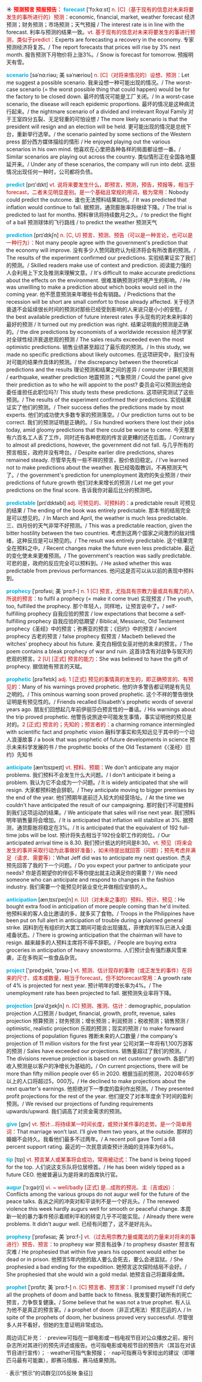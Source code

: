 ☀ <font color="red">**预测预言 预报预告：**</font>
<font color="sky blue">**forecast**</font> ['fɔ:kɑːst] 
<font color="#c00000">n. [C]（基于现有的信息对未来将要发生的事所进行的）预测：</font>economic, financial, market, weather forecast 经济预测；财务预测；市场预测；天气预报 / The interest rate is in line with the forecast. 利率与预测的结果一致。<font color="#c00000">vt. 基于现有的信息对未来将要发生的事进行预测，类似于predict：</font>Experts are forecasting a recovery in the economy. 专家预测经济将复苏。/ The report forecasts that prices will rise by 3% next month. 报告预测下月物价将上涨3%。/ Snow is forecast for tomorrow. 预报明天有雪。
           
<font color="sky blue">**scenario**</font> [səˈnɑ:riəʊ; 美 səˈnærioʊ]
<font color="#c00000">n. [C]（对将来情况的）设想、预测：</font>Let me suggest a possible scenario. 我来设想一种可能出现的情况。/ The worst-case scenario (= the worst possible thing that could happen) would be for the factory to be closed down. 最坏的情况可能是工厂关闭。/ In a worst-case scenario, the disease will reach epidemic proportions. 最坏的情况是这种病流行起来。/ the nightmare scenario of a divided and irrelevant Royal Family 对于王室四分五裂、无足轻重的可怕设想 / The more likely scenario is that the president will resign and an election will be held. 更可能出现的情况是总统下台，重新举行选举。/ the scenario painted by some sections of the Western press 部分西方媒体描绘的情形 / He enjoyed playing out the various scenarios in his own mind. 他喜欢在心里把各种各样的局面都设想一番。/ Similar scenarios are playing out across the country. 类似情形正在全国各地蔓延开来。/ Under any of these scenarios, the company will run into debt. 这些情况出现任何一种时，公司都将负债。

<font color="sky blue">**predict**</font> [prɪ'dɪkt] 
<font color="#c00000">vt. 说将来要发生什么，即预言，预测，预告，预报等，相当于forecast，二者未见明显差别。是一个基础且常规的用词，极为常用：</font>Nobody could predict the outcome. 谁也无法预料结果如何。/ It was predicted that inflation would continue to fall. 据预测，通货膨胀率将继续下降。/ The trial is predicted to last for months. 预料审讯将持续数月之久。/ to predict the flight of a ball 预测球体的飞行路线 / to predict the weather 预测天气
           
<font color="sky blue">**prediction**</font> [prɪˈdɪkʃn]
<font color="#c00000">n. [C, U] 预言、预测、预告（可以是一种言论，也可以是一种行为）：</font>Not many people agree with the government's prediction that the economy will improve. 没有多少人赞同政府认为经济将会有所改善的预测。/ The results of the experiment confirmed our predictions. 实验结果证实了我们的预测。/ Skilled readers make use of context and prediction. 阅读能力强的人会利用上下文及推测来理解文意。/ It's difficult to make accurate predictions about the effects on the environment. 很难准确预测对环境产生的影响。/ He was unwilling to make a prediction about which books would sell in the coming year. 他不愿意预测来年哪些书会有销路。/ Predictions that the recession will be short are small comfort to those already affected. 关于经济衰退不会延续很长时间的预测对那些已经受到影响的人来说只是小小的安慰。/ the best available prediction of future interest rates 手头现有的对未来利率的最好的预测 / It turned out my prediction was right. 结果证明我的预测是正确的。/ the dire predictions by economists of a worldwide recession 经济学家对全球性经济衰退悲观的预测 / The sales results exceeded even the most optimistic predictions. 销售业绩甚至超过了最乐观的预测。/ In this study, we made no specific predictions about likely outcomes. 在这项研究中，我们没有对可能的结果作具体的预测。/ the discrepancy between the theoretical predictions and the results 理论预测和结果之间的差异 / computer 计算机预测 / earthquake, weather prediction 地震预测；气象预测 / Could the panel give their prediction as to who he will appoint to the post? 委员会可以预测出他会委任谁担任此职位吗?/ This study tests these predictions. 这项研究测试了这些预测。/ The results of the experiment confirmed their predictions. 实验结果证实了他们的预测。/ Their success defies the predictions made by most experts. 他们的成功使大多数专家的预测落空。/ Our prediction turns out to be correct. 我们的预测证明是正确的。/ Six hundred workers there lost their jobs today, amid gloomy predictions that there could be worse to come. 今天那里有六百名工人丢了工作，同时还有各种悲观的传言说更糟的还在后面。/ Contrary to almost all predictions, however, the government did not fall. 与几乎所有的预言相反，政府并没有垮台。/ Despite earlier dire predictions, shares remained steady. 尽管早先有一些不祥的预言，股价依旧稳定。/ I've learned not to make predictions about the weather. 我已经吸取教训，不再预测天气了。/ the government's prediction for unemployment 政府的失业预测 / their predictions of future growth 他们对未来增长的预测 / Let me get your predictions on the final score. 告诉我你对最后比分的预测吧。                      

<font color="sky blue">**predictable**</font> [prɪˈdɪktəbl]
<font color="#c00000">adj. 可预见的、可预料的：</font>a predictable result 可预见的结果 / The ending of the book was entirely predictable. 那本书的结局完全是可以想见的。/ In March and April, the weather is much less predictable. 三、四月份的天气非常不好预测。/ This was a predictable reaction, given the bitter hostility between the two countries. 考虑到这两个国家之间激烈的敌对情绪，这种反应是可以预见的。/ The result was entirely predictable. 这个结果完全在预料之中。/ Recent changes make the future even less predictable. 最近的变化使未来更难预测。/ The government's reaction was sadly predictable. 可悲的是，政府的反应完全可以预料到。/ He asked whether this was predictable from previous performances. 他问这是否可以从以前的表现中预料到。
           
<font color="sky blue">**prophecy**</font> [ˈprɒfəsi; 美 ˈprɑ:f-]
<font color="#c00000">n. 1 [C] 预言，尤指具有宗教力量或具有魔力的人所说的预言：</font>to fulfil a prophecy (= make it come true) 实现预言 / The youth, too, fulfilled the prophecy. 那个年轻人，同样地，让预言说中了。/ self-fulfilling prophecy 自我应验的预言 / low expectations that become a self-fulfilling prophecy 自我应验的低期望 / Biblical, Messianic, Old Testament prophecy《圣经》中的预言；弥赛亚的预言；《旧约》中的预言 / ancient prophecy 古老的预言 / false prophecy 假预言 / Macbeth believed the witches' prophecy about his future. 麦克白相信女巫对他的未来的预言。/ The poem contains a bleak prophecy of war and ruin. 这首诗含有对战争与毁灭的悲观的预言。<font color="#c00000">2 [U] [正式] 预言的能力：</font>She was believed to have the gift of prophecy. 据信她有预言的天赋。
           
<font color="sky blue">**prophetic**</font> [prəˈfetɪk]
<font color="#c00000">adj. 1 [正式] 预见的事情真的发生的，即正确预言的、有预见的：</font>Many of his warnings proved prophetic. 他的许多警告都证明是有先见之明的。/ This ominous warning soon proved prophetic. 这个不祥的警告很快证明是有预见性的。/ Friends recalled Elisabeth's prophetic words of several years ago. 朋友们回想起几年前伊丽莎白预言性的一番话。/ His warnings about the trip proved prophetic. 他警告说旅途中可能发生事情，事实证明他的预见是对的。<font color="#c00000">2 [正式] 预言的；先知的；预言者的：</font>a charming romance intermingled with scientific fact and prophetic vision 融科学事实和先知远见于其中的一个动人浪漫故事 / a book that was prophetic of future developments in science 预示未来科学发展的书 / the prophetic books of the Old Testament《〈圣经〉旧约》先知书

<font color="sky blue">**anticipate**</font> [ænˈtɪsɪpeɪt]
<font color="#c00000">vt. 预料、预期：</font>We don't anticipate any major problems. 我们预料不会发生什么大问题。/ I don't anticipate it being a problem. 我认为它不会成为一个问题。/ It is widely anticipated that she will resign. 大家都预料她会辞职。/ They anticipate moving to bigger premises by the end of the year. 他们预期年底前迁入较大的经营场址。/ At the time we couldn't have anticipated the result of our campaigning. 那时我们不可能预料到我们这项运动的结果。/ We anticipate that sales will rise next year. 我们预料明年销售量将会增加。/ It is anticipated that inflation will stabilize at 3%. 据预测，通货膨胀将稳定在3%。/ It is anticipated that the equivalent of 192 full-time jobs will be lost. 预计将失去相当于192份全职工作的岗位。/ Our anticipated arrival time is 8.30. 我们预计抵达的时间是8:30。<font color="#c00000">vt. 预见（将来会发生的事并采取行动为此事做好准备），如未待提出就回答（问题）；预先考虑并满足（请求、需要等）：</font>What Jeff did was to anticipate my next question. 杰夫预先回答了我的下一个问题。/ Do you expect your partner to anticipate your needs? 你是否期望你的伴侣不等你提出就主动满足你的需要？/ We need someone who can anticipate and respond to changes in the fashion industry. 我们需要一个能预见时装业变化并做相应安排的人。
           
<font color="sky blue">**anticipation**</font> [ænˌtɪsɪˈpeɪʃn]
<font color="#c00000">n. [U]（对未来之事的）预料、预计、预见：</font>He bought extra food in anticipation of more people coming than he'd invited. 他预料来的客人会比邀请的多，就多买了食物。/ Troops in the Philippines have been put on full alert in anticipation of trouble during a planned general strike. 因料到在有组织的大罢工期间可能会出现骚乱，菲律宾的军队已进入全面戒备状态。/ There is growing anticipation that the chairman will have to resign. 越来越多的人预料主席将不得不辞职。/ People are buying extra groceries in anticipation of heavy snowstorms. 人们预计会有强烈暴风雪来袭，正在多购买一些食品杂货。

<font color="sky blue">**project**</font> ['prɒdʒekt, 'prəʊ-] 
<font color="#c00000">vt. 预测、估计现存的事物（或正发生的事件）在将来的尺寸、成本或数量，相当于forecast，但不如forecast常用：</font>A growth rate of 4% is projected for next year. 预计明年的增长率为4%。/ The unemployment rate has been projected to fall. 据预测失业率将下降。
           
<font color="sky blue">**projection**</font> [prəˈdʒekʃn]
<font color="#c00000">n. [C] 预测、推测、估计：</font>demographic, population projection 人口预测 / budget, financial, growth, profit, revenue, sales projection 预算预测；财务预测；增长预测；利润预测；税收预测；销售预测 / optimistic, realistic projection 乐观的预测；现实的预测 / to make forward projections of population figures 推断未来的人口数量 / the company's projection of 11 million visitors for the first year 公司对第一年将有1,100万游客的预测 / Sales have exceeded our projections. 销售量超过了我们的预测。/ The divisions revenue projection is based on net customer growth. 各部门的收入预测是以客户的净增长为基础的。/ On current projections, there will be more than fifty million people over 65 in 2020. 根据当前的预测，2020年65岁以上的人口将超过5，000万。/ He declined to make projections about the next quarter's earnings. 他拒绝对下一季度的盈利作出预测。/ They presented profit projections for the rest of the year. 他们提交了对本年度余下时间的盈利预测。/ We revised our projections of funding requirements upwards/upward. 我们调高了对资金需求的预测。

<font color="sky blue">**give**</font> [ɡɪv] 
<font color="#c00000">vt. 预计…将持续某一时间长度，或预计某件事的走势。是一个简单用词：</font>That marriage won’t last. I’ll give them two years, at the outside. 那样的婚姻不会持久。我看他们最多不过两年。/ A recent poll gave Toml a 68 percent support rating. 最近的一次民意调查预计汤姆的支持率为68%。

<font color="sky blue">**tip**</font> [tɪp] 
<font color="#c00000">vt. 预言某人或某事将会成功，常用被动式：</font>The band is being tipped for the top. 人们说这支乐队将位居榜首。/ He has been widely tipped as a future CEO. 他被普遍认为是将来的首席执行官。
           
<font color="sky blue">**augur**</font> [ˈɔ:gə(r)]
<font color="#c00000">vi. ~ well/badly [正式] 是…成败的预兆、主（吉或凶）：</font>Conflicts among the various groups do not augur well for the future of the peace talks. 各派之间的冲突对和平谈判不是一个好兆头。/ The renewed violence this week hardly augurs well for smooth or peaceful change. 本周新一轮的暴力事件预示着顺利平和的转变几乎不可能实现。/ Already there were problems. It didn't augur well. 已经有问题了，这不是好兆头。
           
<font color="sky blue">**prophesy**</font> [ˈprɒfəsaɪ; 美 ˈprɑ:f-]
<font color="#c00000">vt.（过去用宗教力量或魔法的力量来对将来的事进行）预告、预言：</font>to prophesy war 预言有战争 / to prophesy disaster 预言有灾难 / He prophesied that within five years his opponent would either be dead or in prison. 他预言5年内他的敌人要么会死去，要么会进监狱。/ She prophesied a bad ending for the expedition. 她预言这次探险结局不会好。/ She prophesied that she would win a gold medal. 她预言自己将赢得金牌。
           
<font color="sky blue">**prophet**</font> [ˈprɒfɪt; 美 ˈprɑ:f-]
<font color="#c00000">n. [C] 预言者、预言家：</font>I promised myself I'd defy all the prophets of doom and battle back to fitness. 我发誓要打破所有的死亡预言，力争恢复健康。/ Some believe that he was not a true prophet. 有人认为他不是真正的预言家。/ a prophet of doom（非正式用法）预言厄运的人 / In spite of the prophets of doom, her business proved very successful. 尽管很多人并不看好，但她的生意证明非常成功。

周边词汇补充：
· preview可指在一部电影或一档电视节目对公众播放之前，报刊杂志所对其进行的预先评述或报告。也可指电影或电视节目的预告片（其旨在对该节目进行宣传）；
· weather可指气象预报；
· nap可指赛马专家给出的建议（即哪匹马最有可能赢），即赛马情报、赛马结果预测。

· 表示“预示”的词群见[[05反映 象征]]
